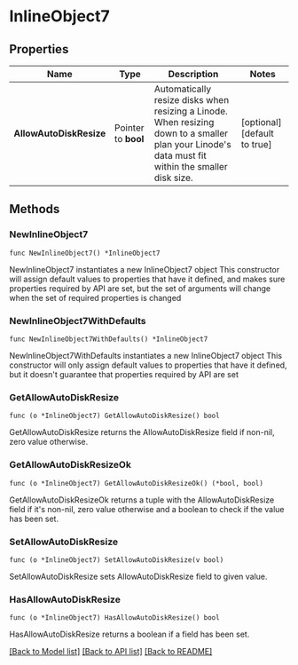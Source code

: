 # InlineObject7

## Properties

Name | Type | Description | Notes
------------ | ------------- | ------------- | -------------
**AllowAutoDiskResize** | Pointer to **bool** | Automatically resize disks when resizing a Linode. When resizing down to a smaller plan your Linode&#39;s data must fit within the smaller disk size.  | [optional] [default to true]

## Methods

### NewInlineObject7

`func NewInlineObject7() *InlineObject7`

NewInlineObject7 instantiates a new InlineObject7 object
This constructor will assign default values to properties that have it defined,
and makes sure properties required by API are set, but the set of arguments
will change when the set of required properties is changed

### NewInlineObject7WithDefaults

`func NewInlineObject7WithDefaults() *InlineObject7`

NewInlineObject7WithDefaults instantiates a new InlineObject7 object
This constructor will only assign default values to properties that have it defined,
but it doesn't guarantee that properties required by API are set

### GetAllowAutoDiskResize

`func (o *InlineObject7) GetAllowAutoDiskResize() bool`

GetAllowAutoDiskResize returns the AllowAutoDiskResize field if non-nil, zero value otherwise.

### GetAllowAutoDiskResizeOk

`func (o *InlineObject7) GetAllowAutoDiskResizeOk() (*bool, bool)`

GetAllowAutoDiskResizeOk returns a tuple with the AllowAutoDiskResize field if it's non-nil, zero value otherwise
and a boolean to check if the value has been set.

### SetAllowAutoDiskResize

`func (o *InlineObject7) SetAllowAutoDiskResize(v bool)`

SetAllowAutoDiskResize sets AllowAutoDiskResize field to given value.

### HasAllowAutoDiskResize

`func (o *InlineObject7) HasAllowAutoDiskResize() bool`

HasAllowAutoDiskResize returns a boolean if a field has been set.


[[Back to Model list]](../README.md#documentation-for-models) [[Back to API list]](../README.md#documentation-for-api-endpoints) [[Back to README]](../README.md)


